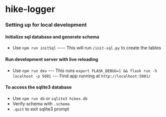 # hike-logger

### Setting up for local development

#### Initialize sql database and generate schema 
* Use `npm run initSql` 
---- This will run `/init-sql.py` to create the tables
 
#### Run development server with live reloading 
* Use `npm run dev`
--- This runs `export FLASK_DEBUG=1 && flask run -h localhost -p 5001`
--- Find app running at `http://localhost:5001/`

#### To access the sqlite3 database
* Use `npm run db` or `sqlite3 hikes.db`
* Verify schema with `.schema`
* `.quit` to exit sqlite3 prompt